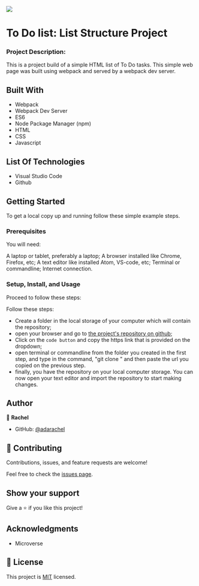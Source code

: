 ![](https://img.shields.io/badge/Microverse-blueviolet)

# To Do list: List Structure Project
### Project Description:
 This is a project build of a simple HTML list of To Do tasks. This simple web page was built using webpack and served by a webpack dev server.
 
## Built With

- Webpack
- Webpack Dev Server
- ES6
- Node Package Manager (npm)
- HTML
- CSS
- Javascript


## List Of Technologies

- Visual Studio Code
- Github

## Getting Started

To get a local copy up and running follow these simple example steps.

### Prerequisites

You will need:

A laptop or tablet, preferably a laptop;
A browser installed like Chrome, Firefox, etc;
A text editor like installed Atom, VS-code, etc;
Terminal or commandline;
Internet connection.

### Setup, Install, and Usage

Proceed to follow these steps:

Follow these steps:

- Create a folder in the local storage of your computer which will contain the repository;
- open your browser and go to [the project's repository on github](https://github.com/adarachel/to-do-list);
- Click on the `code button` and copy the https link that is provided on the dropdown;
- open terminal or commandline from the folder you created in the first step, and type in the command, "git clone " and then paste the url you copied on the previous step.
- finally, you have the repository on your local computer storage. You can now open your text editor and import the repository to start making changes.



## Author

👤 **Rachel**

- GitHub: [@adarachel](https://github.com/adarachel)

## 🤝 Contributing

Contributions, issues, and feature requests are welcome!

Feel free to check the [issues page](https://github.com/adarachel/to-do-project/issues).

## Show your support

Give a ⭐️ if you like this project!

## Acknowledgments

- Microverse 

## 📝 License

This project is [MIT](./MIT.md) licensed.